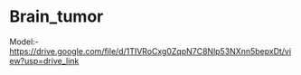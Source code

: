 # Brain_tumor

Model:- 
https://drive.google.com/file/d/1TIVRoCxg0ZqpN7C8Nlp53NXnn5bepxDt/view?usp=drive_link
